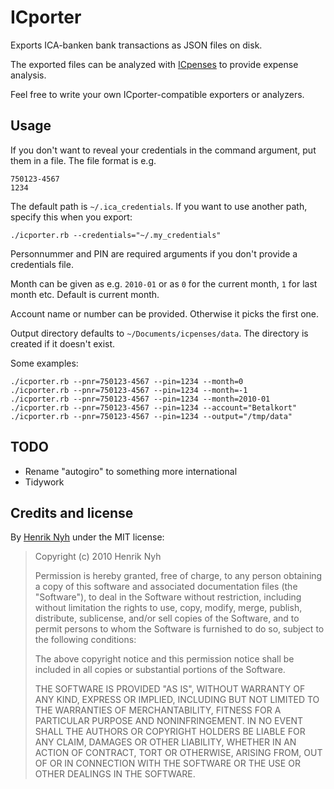 # ICporter

Exports ICA-banken bank transactions as JSON files on disk.

The exported files can be analyzed with [ICpenses](http://github.com/henrik/icpenses) to provide expense analysis.

Feel free to write your own ICporter-compatible exporters or analyzers.

## Usage

If you don't want to reveal your credentials in the command argument, put them in a file.
The file format is e.g.

    750123-4567  
    1234
    
The default path is `~/.ica_credentials`. If you want to use another path, specify this when you export:

    ./icporter.rb --credentials="~/.my_credentials"

Personnummer and PIN are required arguments if you don't provide a credentials file.

Month can be given as e.g. `2010-01` or as `0` for the current month, `1` for last month etc. Default is current month.

Account name or number can be provided. Otherwise it picks the first one.

Output directory defaults to `~/Documents/icpenses/data`. The directory is created if it doesn't exist.

Some examples:

    ./icporter.rb --pnr=750123-4567 --pin=1234 --month=0
    ./icporter.rb --pnr=750123-4567 --pin=1234 --month=-1
    ./icporter.rb --pnr=750123-4567 --pin=1234 --month=2010-01
    ./icporter.rb --pnr=750123-4567 --pin=1234 --account="Betalkort"
    ./icporter.rb --pnr=750123-4567 --pin=1234 --output="/tmp/data"


## TODO

 * Rename "autogiro" to something more international
 * Tidywork

## Credits and license

By [Henrik Nyh](http://henrik.nyh.se/) under the MIT license:

>  Copyright (c) 2010 Henrik Nyh
>
>  Permission is hereby granted, free of charge, to any person obtaining a copy
>  of this software and associated documentation files (the "Software"), to deal
>  in the Software without restriction, including without limitation the rights
>  to use, copy, modify, merge, publish, distribute, sublicense, and/or sell
>  copies of the Software, and to permit persons to whom the Software is
>  furnished to do so, subject to the following conditions:
>
>  The above copyright notice and this permission notice shall be included in
>  all copies or substantial portions of the Software.
>
>  THE SOFTWARE IS PROVIDED "AS IS", WITHOUT WARRANTY OF ANY KIND, EXPRESS OR
>  IMPLIED, INCLUDING BUT NOT LIMITED TO THE WARRANTIES OF MERCHANTABILITY,
>  FITNESS FOR A PARTICULAR PURPOSE AND NONINFRINGEMENT. IN NO EVENT SHALL THE
>  AUTHORS OR COPYRIGHT HOLDERS BE LIABLE FOR ANY CLAIM, DAMAGES OR OTHER
>  LIABILITY, WHETHER IN AN ACTION OF CONTRACT, TORT OR OTHERWISE, ARISING FROM,
>  OUT OF OR IN CONNECTION WITH THE SOFTWARE OR THE USE OR OTHER DEALINGS IN
>  THE SOFTWARE.
